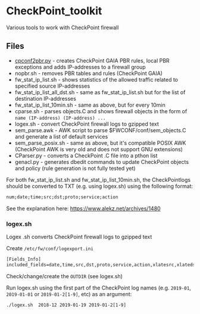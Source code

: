 # CheckPoint_toolkit
Various tools to work with CheckPoint firewall

## Files

* [cpconf2pbr.py](https://github.com/AlekzNet/CheckPoint-toolkit/blob/master/doc/cpconf2pbr.md) - creates CheckPoint GAIA PBR rules, local PBR exceptions and adds IP-addresses to a firewall group
* nopbr.sh - removes PBR tables and rules (CheckPoint GAIA)
* fw_stat_ip_list.sh - shows statistics of the allowed traffic related to specified source IP-addresses
* fw_stat_ip_list_all_dst.sh - same as fw_stat_ip_list.sh but for the list of destination IP-addresses
* fw_stat_ip_list_10min.sh - same as above, but for every 10min
* cparse.sh - parses objects.C and shows firewall objects in the form of `name (IP-address) (IP-address) ...`
* logex.sh - convert CheckPoint firewall logs to gzipped text
* sem_parse.awk - AWK script to parse $FWCONF/conf/sem_objects.C and generate a list of default services
* sem_parse_posix.sh - same as above, but it's compatible POSIX AWK (CheckPoint AWK is very old and does not support GNU extensions)
* CParser.py - converts a CheckPoint .C file into a pthon list
* genacl.py - generates dbedit commands to update CheckPoint objects and policy (rule generation is not fully tested yet)

For both fw_stat_ip_list.sh and fw_stat_ip_list_10min.sh, the CheckPointlogs should be converted to TXT (e.g. using logex.sh) using the following format:

```txt
num;date;time;src;dst;proto;service;action
```
See the explanation here: https://www.alekz.net/archives/1480

### logex.sh

Logex .sh converts CheckPoint firewall logs to gzipped text

Create `/etc/fw/conf/logexport.ini`
```txt
[Fields_Info]
included_fields=date,time,src,dst,proto,service,action,xlatesrc,xlatedst,peer gateway,<REST_OF_FIELDS>
```

Check/change/create the `OUTDIR` (see logex.sh)

Run logex.sh using the first part of the CheckPoint log names (e.g. `2019-01`, `2019-01-01` or  `2019-01-2[1-9]`, etc) as an argument:

```txt
./logex.sh  2018-12 2019-01-19 2019-01-2[1-9] 
```
